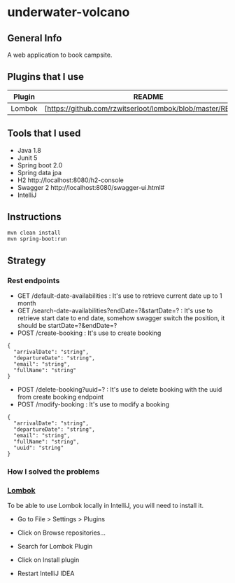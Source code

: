 # underwater-volcano
## General Info

A web application to book campsite.

## Plugins that I use
| Plugin | README |
| ------ | ------ |
| Lombok | [https://github.com/rzwitserloot/lombok/blob/master/README]|


## Tools that I used

- Java 1.8
- Junit 5
- Spring boot 2.0
- Spring data jpa
- H2 http://localhost:8080/h2-console
- Swagger 2 http://localhost:8080/swagger-ui.html#
- IntelliJ

## Instructions

``` 
mvn clean install
mvn spring-boot:run
```

## Strategy 
### Rest endpoints

- GET /default-date-availabilities : It's use to retrieve current date up to 1 month
- GET /search-date-availabilities?endDate=?&startDate=? : It's use to retrieve start date to end date, somehow swagger switch the position, it should be startDate=?&endDate=?
- POST /create-booking : It's use to create booking
```
{
  "arrivalDate": "string",
  "departureDate": "string",
  "email": "string",
  "fullName": "string"
}
```
- POST /delete-booking?uuid=? : It's use to delete booking with the uuid from create booking endpoint
- POST /modify-booking : It's use to modify a booking
```
{
  "arrivalDate": "string",
  "departureDate": "string",
  "email": "string",
  "fullName": "string",
  "uuid": "string"
}
```

### How I solved the problems


### [Lombok]
To be able to use Lombok locally in IntelliJ, you will need to install it.

 * Go to File > Settings > Plugins
 * Click on Browse repositories...
 * Search for Lombok Plugin
 * Click on Install plugin
 * Restart IntelliJ IDEA

 

   [Lombok]: <https://github.com/rzwitserloot/lombok>
